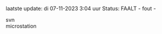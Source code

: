 laatste update: 
di 07-11-2023  3:04   uur 
Status: FAALT - fout - 
<div class="service R">svn</div><div class="service Y">microstation</div>